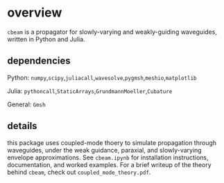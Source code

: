 # overview

`cbeam` is a propagator for slowly-varying and weakly-guiding waveguides, written in Python and Julia.

## dependencies
Python: `numpy`,`scipy`,`juliacall`,`wavesolve`,`pygmsh`,`meshio`,`matplotlib`

Julia: `pythoncall`,`StaticArrays`,`GrundmannMoeller`,`Cubature`

General: `Gmsh`

## details

this package uses coupled-mode thoery to simulate propagation through waveguides, under the weak guidance, paraxial, and slowly-varying envelope approximations. See `cbeam.ipynb` for installation instructions, documentation, and worked examples. For a brief writeup of the theory behind `cbeam`, check out `coupled_mode_theory.pdf`.

